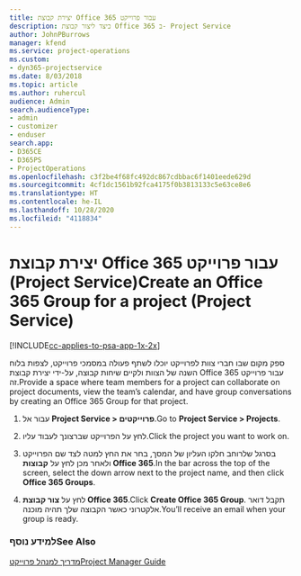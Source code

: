 ```yaml
---
title: יצירת קבוצת Office 365 עבור פרוייקט
description: כיצד ליצור קבוצת Office 365 ב- Project Service
author: JohnPBurrows
manager: kfend
ms.service: project-operations
ms.custom:
- dyn365-projectservice
ms.date: 8/03/2018
ms.topic: article
ms.author: ruhercul
audience: Admin
search.audienceType:
- admin
- customizer
- enduser
search.app:
- D365CE
- D365PS
- ProjectOperations
ms.openlocfilehash: c3f2be4f68fc492dc867cdbbac6f1401eede629d
ms.sourcegitcommit: 4cf1dc1561b92fca4175f0b3813133c5e63ce8e6
ms.translationtype: HT
ms.contentlocale: he-IL
ms.lasthandoff: 10/28/2020
ms.locfileid: "4118834"
---
```

# <a name="create-an-office-365-group-for-a-project-project-service"></a><span data-ttu-id="b0906-103">יצירת קבוצת Office 365 עבור פרוייקט (Project Service)</span><span class="sxs-lookup"><span data-stu-id="b0906-103">Create an Office 365 Group for a project (Project Service)</span></span>

[!INCLUDE[cc-applies-to-psa-app-1x-2x](../includes/cc-applies-to-psa-app-1x-2x.md)]

<span data-ttu-id="b0906-104">ספק מקום שבו חברי צוות לפרוייקט יוכלו לשתף פעולה במסמכי פרוייקט, לצפות בלוח השנה של הצוות ולקיים שיחות קבוצה, על-ידי יצירת קבוצת Office 365 עבור פרוייקט זה.</span><span class="sxs-lookup"><span data-stu-id="b0906-104">Provide a space where team members for a project can collaborate on project documents, view the team’s calendar, and have group conversations by creating an Office 365 Group for that project.</span></span>  
  
1.  <span data-ttu-id="b0906-105">עבור אל **Project Service > פרוייקטים**.</span><span class="sxs-lookup"><span data-stu-id="b0906-105">Go to **Project Service > Projects**.</span></span>  
  
2.  <span data-ttu-id="b0906-106">לחץ על הפרוייקט שברצונך לעבוד עליו.</span><span class="sxs-lookup"><span data-stu-id="b0906-106">Click the project you want to work on.</span></span>  
  
3.  <span data-ttu-id="b0906-107">בסרגל שלרוחב חלקו העליון של המסך, בחר את החץ למטה לצד שם הפרוייקט ולאחר מכן לחץ על **קבוצות Office 365**.</span><span class="sxs-lookup"><span data-stu-id="b0906-107">In the bar across the top of the screen, select the down arrow next to the project name, and then click **Office 365 Groups**.</span></span>  
  
4.  <span data-ttu-id="b0906-108">לחץ על **צור קבוצת Office 365**.</span><span class="sxs-lookup"><span data-stu-id="b0906-108">Click **Create Office 365 Group**.</span></span> <span data-ttu-id="b0906-109">תקבל דואר אלקטרוני כאשר הקבוצה שלך תהיה מוכנה.</span><span class="sxs-lookup"><span data-stu-id="b0906-109">You’ll receive an email when your group is ready.</span></span>  
  
### <a name="see-also"></a><span data-ttu-id="b0906-110">למידע נוסף</span><span class="sxs-lookup"><span data-stu-id="b0906-110">See Also</span></span>  
 [<span data-ttu-id="b0906-111">מדריך למנהל פרוייקט</span><span class="sxs-lookup"><span data-stu-id="b0906-111">Project Manager Guide</span></span>](../psa/project-manager-guide.md)
